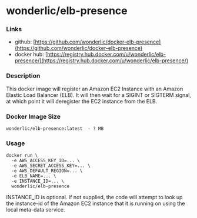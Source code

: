 # wonderlic/elb-presence

### Links

* github: [https://github.com/wonderlic/docker-elb-presence](https://github.com/wonderlic/docker-elb-presence)
* docker hub: [https://registry.hub.docker.com/u/wonderlic/elb-presence/](https://registry.hub.docker.com/u/wonderlic/elb-presence/)

### Description

This docker image will register an Amazon EC2 Instance with an Amazon Elastic Load Balancer (ELB).
It will then wait for a SIGINT or SIGTERM signal, at which point it will deregister the EC2 instance from the ELB.

### Docker Image Size

```
wonderlic/elb-presence:latest  - ? MB
```

### Usage

```
docker run \
  -e AWS_ACCESS_KEY_ID=... \
  -e AWS_SECRET_ACCESS_KEY=... \
  -e AWS_DEFAULT_REGION=... \
  -e ELB_NAME=... \
  -e INSTANCE_ID=... \
  wonderlic/elb-presence
```

INSTANCE_ID is optional.  If not supplied, the code will attempt to look up the instance-id of the Amazon EC2 instance that it is running on using the local meta-data service.
